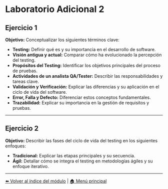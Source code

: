 # Laboratorio Adicional 2

## Ejercicio 1

**Objetivo:** Conceptualizar los siguientes términos clave:

- **Testing:** Definir qué es y su importancia en el desarrollo de software.
- **Visión antigua y actual:** Comparar cómo ha evolucionado la percepción del testing.
- **Propósitos del Testing:** Identificar los objetivos principales del proceso de pruebas.
- **Actividades de un analista QA/Tester:** Describir las responsabilidades y tareas clave.
- **Validación y Verificación:** Explicar las diferencias y su aplicación en el ciclo de vida del software.
- **Error, Falla y Defecto:** Diferenciar estos conceptos fundamentales.
- **Trazabilidad:** Explicar su importancia en la gestión de requisitos y pruebas.

---

## Ejercicio 2

**Objetivo:** Describir las fases del ciclo de vida del testing en los siguientes enfoques:

- **Tradicional:** Explicar las etapas principales y su secuencia.
- **Ágil:** Detallar cómo se integra el testing en metodologías ágiles y su enfoque iterativo.

---

[⬅️ Volver al índice del módulo](../modulo1_principios_fundamentos.md) | [🏠 Menú principal](../README.md)
